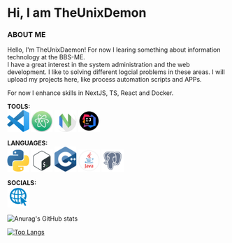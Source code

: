 # Hi, I am TheUnixDemon

### ABOUT ME

<p>
Hello, I'm TheUnixDaemon! For now I learing something about information technology at the BBS-ME.<br>
I have a great interest in the system administration and the web development. I like to solving different logcial problems in these areas. I will upload my projects here, like process automation scripts and APPs.
</p>
<p>
For now I enhance skills in NextJS, TS, React and Docker.
</p>

**TOOLS:** <br>
<img src="img/vs_code.png" alt="VS Code" width="50"/>
<img src="img/atom-logo.png" alt="Atom" width="50"/>
<img src="img/nvim.png" alt="Nvim" width="50"/>
<img src="img/intelliJ.png" alt="IntelliJ" width="50"/>

**LANGUAGES:** <br>
<img src="img/python-logo.png" alt="Python" width="50"/>
<img src="img/shell.png" alt="ShellScript" width="50"/>
<img src="img/c-logo.png" alt="C++" width="50"/>
<img src="img/java.png" alt=Java width="50"/>
<img src="img/postgresql-inc-logo.png" alt="PostgreSQL/SQL" width="50"/>

**SOCIALS:** <br>
<a href="mailto:luca.henschel@bbs-me.org" rel="test"><img src="img/web.png" width="50" /></a>

![Anurag's GitHub stats](https://github-readme-stats.vercel.app/api?username=TheUnixDemon&show_icons=true&theme=dark)

[![Top Langs](https://github-readme-stats.vercel.app/api/top-langs/?username=TheUnixDemon&layout=compact)](https://github.com/anuraghazra/github-readme-stats)

<!-- https://brandslogos.com/ -->
